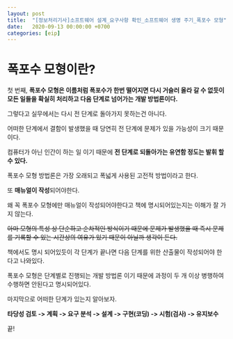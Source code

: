 ```yaml
---
layout: post
title:  "[정보처리기사]소프트웨어 설계_요구사항 확인_소프트웨어 생명 주기_폭포수 모형"
date:   2020-09-13 00:00:00 +0700
categories: [eip]
---
```

폭포수 모형이란?
====

첫 번째, **폭포수 모형은 이름처럼 폭포수가 한번 떨어지면 다시 거슬러 올라 갈 수 없듯이 모든 일들을 확실히 처리하고 다음 단계로 넘어가는 개발 방법론이다.**

그렇다고 실무에서는 다시 전 단계로 돌아가지 못하는건 아니다.

어떠한 단계에서 결함이 발생했을 때 당연히 전 단계에 문제가 있을 가능성이 크기 때문이다.

컴퓨터가 아닌 인간이 하는 일 이기 때문에 **전 단계로 되돌아가는 유연함 정도는 발휘 할 수 있다.**


폭포수 모형 방법론은 가장 오래되고 폭넓게 사용된 고전적 방법이라고 한다.

또 **매뉴얼이 작성**되어야한다.

왜 꼭 폭포수 모형에만 매뉴얼이 작성되어야한다고 책에 명시되어있는지는 이해가 잘 가지 않는다.

~~아마 모형의 특성 상 단순하고 순차적인 방식이기 때문에 문제가 발생했을 때 즉시 문제를 기록할 수 있는 시간상의 여유가 있기 때문이 아닐까 생각이 든다.~~

책에서도 명시 되어있듯이 각 단계가 끝나면 다음 단계를 위한 산출물이 작성되어야 한다고 나와있다.

폭포수 모형은 단계별로 진행되는 개발 방법론 이기 때문에 과정이 두 개 이상 병행하여 수행하면 안된다고 명시되어있다.

마지막으로 어떠한 단계가 있는지 알아보자.

**타당성 검토 -> 계획 -> 요구 분석 -> 설계 -> 구현(코딩) -> 시험(검사) -> 유지보수**

끝!
